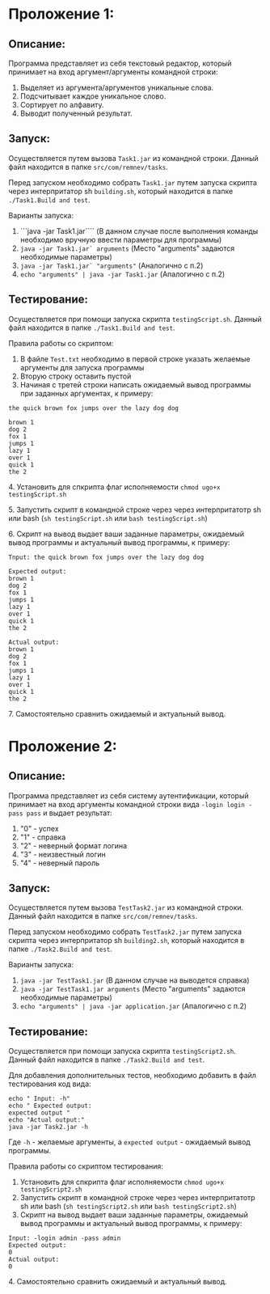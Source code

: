 # Проложение 1:
## Описание:
Программа представляет из себя текстовый редактор, который принимает на вход аргумент/аргументы командной строки:
1. Выделяет из аргумента/аргументов уникальные слова.
2. Подсчитывает каждое уникальное слово.
3. Сортирует по алфавиту.
4. Выводит полученный результат.
	
## Запуск:
Осуществляется путем вызова ```Task1.jar``` из командной строки. Данный файл находится в папке ```src/com/remnev/tasks```.

Перед запуском необходимо собрать ```Task1.jar``` путем запуска скрипта через интерпритатор sh ```building.sh```, который находится в папке ```./Task1.Build and test```.

Варианты запуска:

1. ```java -jar Task1.jar```` (В данном случае после выполнения команды необходимо вручную ввести параметры для программы)
2. ```java -jar Task1.jar` arguments``` (Место "arguments" задаются необходимые параметры)
3. ```java -jar Task1.jar` "arguments"``` (Аналогично с п.2)
4. ```echo "arguments" | java -jar Task1.jar``` (Апалогично с п.2)
	
## Тестирование:
Осуществляется при помощи запуска скрипта ```testingScript.sh```. Данный файл находится в папке ```./Task1.Build and test```.

Правила работы со скриптом:
1. В файле ```Test.txt``` необходимо в первой строке указать желаемые аргументы для запуска программы
2. Вторую строку оставить пустой
3. Начиная с третей строки написать ожидаемый вывод программы при заданных аргументах, к примеру:

```
the quick brown fox jumps over the lazy dog dog

brown 1
dog 2
fox 1
jumps 1
lazy 1
over 1
quick 1
the 2
```
	
4\. Установить для спкрипта флаг исполняемости ```chmod ugo+x testingScript.sh```

5\. Запустить скрипт в командной строке через через интерпритатотр sh или bash (```sh testingScript.sh``` или ```bash testingScript.sh```)

6\. Скрипт на вывод выдает ваши заданные параметры, ожидаемый вывод программы и актуальный вывод программы, к примеру:

```
Tnput: the quick brown fox jumps over the lazy dog dog

Expected output:
brown 1
dog 2
fox 1
jumps 1
lazy 1
over 1
quick 1
the 2

Actual output:
brown 1
dog 2
fox 1
jumps 1
lazy 1
over 1
quick 1
the 2
```
	
7\. Самостоятельно сравнить ожидаемый и актуальный вывод.

# Проложение 2:
## Описание:
Программа представляет из себя систему аутентификации, который принимает на вход аргументы командной строки вида ```-login login -pass pass```  и выдает результат:
1. "0" - успех
2. "1" - справка
3. "2" - неверный формат логина
4. "3" - неизвестный логин
5. "4" - неверный пароль

## Запуск:
Осуществляется путем вызова ```TestTask2.jar``` из командной строки. Данный файл находится в папке ```src/com/remnev/tasks```.

Перед запуском необходимо собрать ```TestTask2.jar``` путем запуска скрипта через интерпритатор sh ```building2.sh```, который находится в папке ```./Task2.Build and test```.

Варианты запуска:
1. ```java -jar TestTask1.jar``` (В данном случае на выводется справка)
2. ```java -jar TestTask1.jar arguments``` (Место "arguments" задаются необходимые параметры)
3. ```echo "arguments" | java -jar application.jar``` (Апалогично с п.2)

## Тестирование:
Осуществляется при помощи запуска скрипта ```testingScript2.sh```. Данный файл находится в папке ```./Task2.Build and test```.

Для добавления дополнительных тестов, необходимо добавить в файл тестирования код вида:
```
echo " Input: -h"
echo " Expected output:
expected output "
echo "Actual output:"
java -jar Task2.jar -h

```
Где `-h` - желаемые аргументы, а `expected output` - ожидаемый вывод программы.

Правила работы со скриптом тестирования:
1. Установить для спкрипта флаг исполняемости ```chmod ugo+x testingScript2.sh```
2. Запустить скрипт в командной строке через через интерпритатотр sh или bash (```sh testingScript2.sh``` или ```bash testingScript2.sh```)
3. Скрипт на вывод выдает ваши заданные параметры, ожидаемый вывод программы и актуальный вывод программы, к примеру:
```
Input: -login admin -pass admin
Expected output:
0
Actual output:
0
```
4\. Самостоятельно сравнить ожидаемый и актуальный вывод.